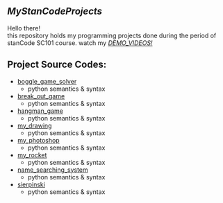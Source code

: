 ## *MyStanCodeProjects* 
Hello there!\
this repository holds my programming projects done during the period of stanCode SC101 course.
watch my *[DEMO_VIDEOS!](https://drive.google.com/drive/folders/1Gi3bn9qPW_gR0ISyGzVPLd5Bztdvd7rF?fbclid=IwAR36BW3v_bHn-Idsh-0_ROSWLwrXOzoervZId25OOzH2LX4b6FCGDfULdDg)*

## Project Source Codes:
* [boggle_game_solver](https://github.com/CHYeh15/MyStanCodeProjects/blob/main/MyStanCode_projects/boggle_game_solver/boggle.py)
  * python semantics & syntax
* [break_out_game](https://github.com/CHYeh15/MyStanCodeProjects/blob/main/MyStanCode_projects/break_out_game/breakout_extention.py)
  * python semantics & syntax
* [hangman_game](https://github.com/CHYeh15/MyStanCodeProjects/blob/main/MyStanCode_projects/hangman_game/hangman.py)
  * python semantics & syntax
* [my_drawing](https://github.com/CHYeh15/MyStanCodeProjects/blob/main/MyStanCode_projects/my_drawing/my_drawing.py)
  * python semantics & syntax
* [my_photoshop](https://github.com/CHYeh15/MyStanCodeProjects/tree/main/MyStanCode_projects/my_photoshop)
  * python semantics & syntax
* [my_rocket](https://github.com/CHYeh15/MyStanCodeProjects/blob/main/MyStanCode_projects/my_rocket/rocket.py)
  * python semantics & syntax
* [name_searching_system](https://github.com/CHYeh15/MyStanCodeProjects/tree/main/MyStanCode_projects/name_searching_system)
  * python semantics & syntax
* [sierpinski](https://github.com/CHYeh15/MyStanCodeProjects/tree/main/MyStanCode_projects/sierpinski)
  * python semantics & syntax
